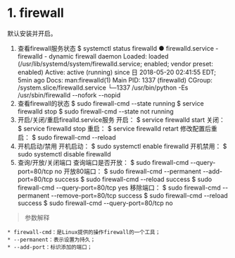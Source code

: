 # 1. firewall
默认安装并开启。
1. 查看firewall服务状态
        $ systemctl status firewalld
        ● firewalld.service - firewalld - dynamic firewall daemon
        Loaded: loaded (/usr/lib/systemd/system/firewalld.service; enabled; vendor preset: enabled)
        Active: active (running) since 日 2018-05-20 02:41:55 EDT; 5min ago
            Docs: man:firewalld(1)
        Main PID: 1337 (firewalld)
        CGroup: /system.slice/firewalld.service
                └─1337 /usr/bin/python -Es /usr/sbin/firewalld --nofork --nopid
2. 查看firewall的状态
        $ sudo firewall-cmd --state
        running
        $ service firewalld stop
        $ sudo firewall-cmd --state
        not running
3. 开启/关闭/重启firealld.service服务
    开启：
        $ service firewalld start
    关闭：
        $ service firewalld stop
    重启：
        $ service firewalld retart
    修改配置后重启：
        $ sudo firewall-cmd --reload
4. 开机启动/禁用
    开机启动：
        $ sudo systemctl enable firewalld
    开机禁用：
        $ sudo systemctl disable firewalld
5. 查询/开放/关闭端口
    查询端口是否开放：
        $ sudo firewall-cmd --query-port=80/tcp
        no
    开放80端口：
        $ sudo firewall-cmd --permanent --add-port=80/tcp
        success
        $ sudo firewall-cmd --reload
        success
        $ sudo firewall-cmd --query-port=80/tcp
        yes
    移除端口：
        $ sudo firewall-cmd --permanent --remove-port=80/tcp
        success
        $ sudo firewall-cmd --reload
        success
        $ sudo firewall-cmd --query-port=80/tcp
        no
> 参数解释

    * firewall-cmd：是Linux提供的操作firewall的一个工具；
    * --permanent：表示设置为持久；
    * --add-port：标识添加的端口；